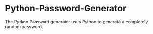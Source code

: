 # Python-Password-Generator
The Python Password generator uses Python to generate a completely random password.
